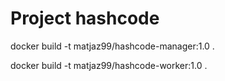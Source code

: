 # Project hashcode


docker build -t matjaz99/hashcode-manager:1.0 .


docker build -t matjaz99/hashcode-worker:1.0 .


